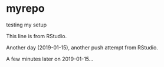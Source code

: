 # myrepo
testing my setup

This line is from RStudio.

Another day (2019-01-15), another push attempt from RStudio.

A few minutes later on 2019-01-15...
